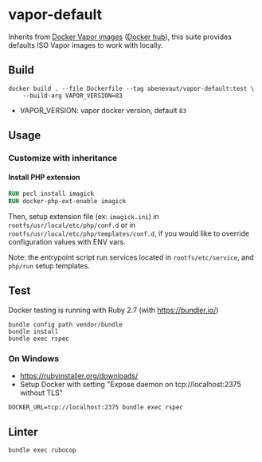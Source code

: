 # vapor-default

Inherits from [Docker Vapor images](https://github.com/laravel/vapor-dockerfiles) ([Docker hub](https://hub.docker.com/r/laravelphp/vapor/tags)), this suite provides defaults ISO Vapor images to work with locally.

## Build

```shell
docker build . --file Dockerfile --tag abenevaut/vapor-default:test \
    --build-arg VAPOR_VERSION=83
```

- VAPOR_VERSION: vapor docker version, default `83`

## Usage

### Customize with inheritance

#### Install PHP extension

```dockerfile
RUN pecl install imagick
RUN docker-php-ext-enable imagick
```

Then, setup extension file (ex: `imagick.ini`) in `rootfs/usr/local/etc/php/conf.d` or in `rootfs/usr/local/etc/php/templates/conf.d`, if you would like to override configuration values with ENV vars.

Note: the entrypoint script run services located in `rootfs/etc/service`, and `php/run` setup templates.

## Test

Docker testing is running with Ruby 2.7 (with https://bundler.io/)

```shell
bundle config path vendor/bundle
bundle install
bundle exec rspec
```

### On Windows

- https://rubyinstaller.org/downloads/
- Setup Docker with setting "Expose daemon on tcp://localhost:2375 without TLS"

```shell
DOCKER_URL=tcp://localhost:2375 bundle exec rspec
```

## Linter

```shell
bundle exec rubocop
```
